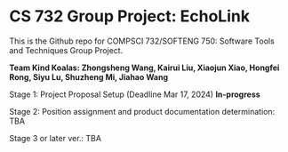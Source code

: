 # CS 732 Group Project: EchoLink

This is the Github repo for COMPSCI 732/SOFTENG 750: Software Tools and Techniques Group Project.

**Team Kind Koalas: Zhongsheng Wang, Kairui Liu, Xiaojun Xiao, Hongfei Rong, Siyu Lu, Shuzheng Mi, Jiahao Wang**

Stage 1: Project Proposal Setup (Deadline Mar 17, 2024) **In-progress**

Stage 2: Position assignment and product documentation determination: TBA

Stage 3 or later ver.: TBA
